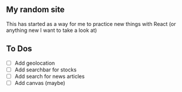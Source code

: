 
## My random site

This has started as a way for me to practice new things with React (or anything new I want to take a look at)

## To Dos
- [ ] Add geolocation
- [ ] Add searchbar for stocks
- [ ] Add search for news articles
- [ ] Add canvas (maybe)